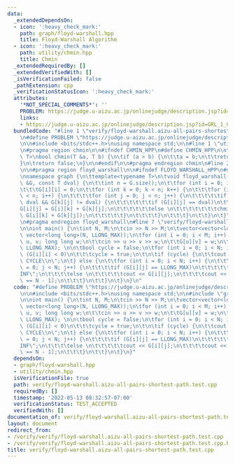 ```yaml
---
data:
  _extendedDependsOn:
  - icon: ':heavy_check_mark:'
    path: graph/floyd-warshall.hpp
    title: Floyd-Warshall Algorithm
  - icon: ':heavy_check_mark:'
    path: utility/chmin.hpp
    title: Chmin
  _extendedRequiredBy: []
  _extendedVerifiedWith: []
  _isVerificationFailed: false
  _pathExtension: cpp
  _verificationStatusIcon: ':heavy_check_mark:'
  attributes:
    '*NOT_SPECIAL_COMMENTS*': ''
    PROBLEM: https://judge.u-aizu.ac.jp/onlinejudge/description.jsp?id=GRL_1_C
    links:
    - https://judge.u-aizu.ac.jp/onlinejudge/description.jsp?id=GRL_1_C
  bundledCode: "#line 1 \"verify/floyd-warshall.aizu-all-pairs-shortest-path.test.cpp\"\
    \n#define PROBLEM \"https://judge.u-aizu.ac.jp/onlinejudge/description.jsp?id=GRL_1_C\"\
    \n\n#include <bits/stdc++.h>\nusing namespace std;\n\n#line 1 \"utility/chmin.hpp\"\
    \n#pragma region chmin\n\n#ifndef CHMIN_HPP\n#define CHMIN_HPP\n\ntemplate<typename\
    \ T>\nbool chmin(T &a, T b) {\n\tif (a > b) {\n\t\ta = b;\n\t\treturn true;\n\t\
    }\n\treturn false;\n}\n\n#endif\n\n#pragma endregion chmin\n#line 2 \"graph/floyd-warshall.hpp\"\
    \n\n#pragma region floyd_warshall\n\n#ifndef FLOYD_WARSHALL_HPP\n#define FLOYD_WARSHALL_HPP\n\
    \nnamespace graph {\n\ttemplate<typename T>\n\tvoid floyd_warshall(vector<vector<T>>\
    \ &G, const T dval) {\n\t\tint n = G.size();\n\t\tfor (int i = 0; i < n; i++)\n\
    \t\t\tG[i][i] = 0;\n\t\tfor (int k = 0; k < n; k++) {\n\t\t\tfor (int i = 0; i\
    \ < n; i++) {\n\t\t\t\tfor (int j = 0; j < n; j++) {\n\t\t\t\t\tif (G[i][k] !=\
    \ dval && G[k][j] != dval) {\n\t\t\t\t\t\tif (G[i][j] == dval)\n\t\t\t\t\t\t\t\
    G[i][j] = G[i][k] + G[k][j];\n\t\t\t\t\t\telse \n\t\t\t\t\t\t\tchmin(G[i][j],\
    \ G[i][k] + G[k][j]);\n\t\t\t\t\t}\n\t\t\t\t}\n\t\t\t}\n\t\t}\n\t}\n}\n\n#endif\n\
    \n#pragma endregion floyd_warshall\n#line 7 \"verify/floyd-warshall.aizu-all-pairs-shortest-path.test.cpp\"\
    \n\nint main() {\n\tint N, M;\n\tcin >> N >> M;\n\tvector<vector<long long>> G(N,\
    \ vector<long long>(N, LLONG_MAX));\n\tfor (int i = 0; i < M; i++) {\n\t\tint\
    \ u, v; long long w;\n\t\tcin >> u >> v >> w;\n\t\tG[u][v] = w;\n\t}\n\n\tgraph::floyd_warshall(G,\
    \ LLONG_MAX); \n\n\tbool cycle = false;\n\tfor (int i = 0; i < N; i++)\n\t\tif\
    \ (G[i][i] < 0)\n\t\t\tcycle = true;\n\t\n\tif (cycle) {\n\t\tcout << \"NEGATIVE\
    \ CYCLE\\n\";\n\t} else {\n\t\tfor (int i = 0; i < N; i++) {\n\t\t\tfor (int j\
    \ = 0; j < N; j++) {\n\t\t\t\tif (G[i][j] == LLONG_MAX)\n\t\t\t\t\tcout << \"\
    INF\";\n\t\t\t\telse \n\t\t\t\t\tcout << G[i][j];\n\t\t\t\tcout << \" \\n\"[j\
    \ == N - 1];\n\t\t\t}\n\t\t}\n\t}\n}\n"
  code: "#define PROBLEM \"https://judge.u-aizu.ac.jp/onlinejudge/description.jsp?id=GRL_1_C\"\
    \n\n#include <bits/stdc++.h>\nusing namespace std;\n\n#include \"graph/floyd-warshall.hpp\"\
    \n\nint main() {\n\tint N, M;\n\tcin >> N >> M;\n\tvector<vector<long long>> G(N,\
    \ vector<long long>(N, LLONG_MAX));\n\tfor (int i = 0; i < M; i++) {\n\t\tint\
    \ u, v; long long w;\n\t\tcin >> u >> v >> w;\n\t\tG[u][v] = w;\n\t}\n\n\tgraph::floyd_warshall(G,\
    \ LLONG_MAX); \n\n\tbool cycle = false;\n\tfor (int i = 0; i < N; i++)\n\t\tif\
    \ (G[i][i] < 0)\n\t\t\tcycle = true;\n\t\n\tif (cycle) {\n\t\tcout << \"NEGATIVE\
    \ CYCLE\\n\";\n\t} else {\n\t\tfor (int i = 0; i < N; i++) {\n\t\t\tfor (int j\
    \ = 0; j < N; j++) {\n\t\t\t\tif (G[i][j] == LLONG_MAX)\n\t\t\t\t\tcout << \"\
    INF\";\n\t\t\t\telse \n\t\t\t\t\tcout << G[i][j];\n\t\t\t\tcout << \" \\n\"[j\
    \ == N - 1];\n\t\t\t}\n\t\t}\n\t}\n}"
  dependsOn:
  - graph/floyd-warshall.hpp
  - utility/chmin.hpp
  isVerificationFile: true
  path: verify/floyd-warshall.aizu-all-pairs-shortest-path.test.cpp
  requiredBy: []
  timestamp: '2022-05-13 08:32:57-07:00'
  verificationStatus: TEST_ACCEPTED
  verifiedWith: []
documentation_of: verify/floyd-warshall.aizu-all-pairs-shortest-path.test.cpp
layout: document
redirect_from:
- /verify/verify/floyd-warshall.aizu-all-pairs-shortest-path.test.cpp
- /verify/verify/floyd-warshall.aizu-all-pairs-shortest-path.test.cpp.html
title: verify/floyd-warshall.aizu-all-pairs-shortest-path.test.cpp
---
```

